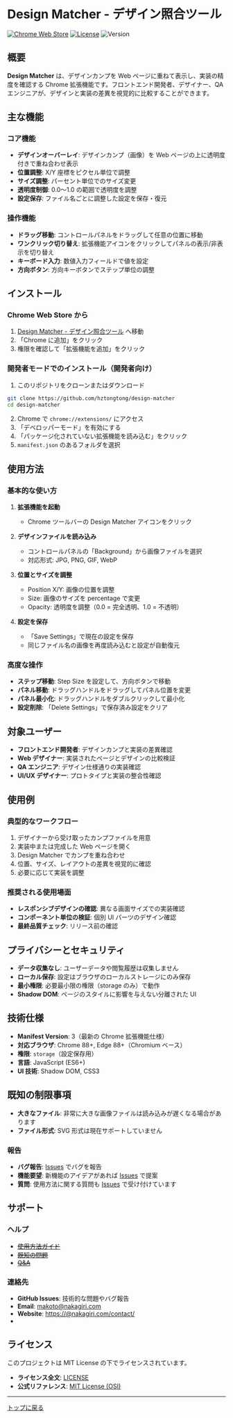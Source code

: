 # Design Matcher - デザイン照合ツール

[![Chrome Web Store](https://img.shields.io/badge/Chrome_Web_Store-v1.2-blue?logo=google-chrome)](https://chrome.google.com/webstore)
[![License](https://img.shields.io/badge/License-MIT-green.svg)](LICENSE)
![Version](https://img.shields.io/badge/Version-1.2-orange)

## 概要

**Design Matcher** は、デザインカンプを Web ページに重ねて表示し、実装の精度を確認する Chrome 拡張機能です。フロントエンド開発者、デザイナー、QA エンジニアが、デザインと実装の差異を視覚的に比較することができます。

## 主な機能

### コア機能

- **デザインオーバーレイ**: デザインカンプ（画像）を Web ページの上に透明度付きで重ね合わせ表示
- **位置調整**: X/Y 座標をピクセル単位で調整
- **サイズ調整**: パーセント単位でのサイズ変更
- **透明度制御**: 0.0〜1.0 の範囲で透明度を調整
- **設定保存**: ファイル名ごとに調整した設定を保存・復元

### 操作機能

- **ドラッグ移動**: コントロールパネルをドラッグして任意の位置に移動
- **ワンクリック切り替え**: 拡張機能アイコンをクリックしてパネルの表示/非表示を切り替え
- **キーボード入力**: 数値入力フィールドで値を設定
- **方向ボタン**: 方向キーボタンでステップ単位の調整

## インストール

### Chrome Web Store から

1. [Design Matcher - デザイン照合ツール](https://chromewebstore.google.com/detail/design-matcher-%E3%83%87%E3%82%B6%E3%82%A4%E3%83%B3%E7%85%A7%E5%90%88%E3%83%84%E3%83%BC%E3%83%AB/ebgopdagnlagpgidgejohlmcgnejleib?authuser=0&hl=ja) へ移動
2. 「Chrome に追加」をクリック
3. 権限を確認して「拡張機能を追加」をクリック

### 開発者モードでのインストール（開発者向け）

1. このリポジトリをクローンまたはダウンロード

```bash
git clone https://github.com/hztongtong/design-matcher
cd design-matcher
```

2. Chrome で `chrome://extensions/` にアクセス
3. 「デベロッパーモード」を有効にする
4. 「パッケージ化されていない拡張機能を読み込む」をクリック
5. `manifest.json` のあるフォルダを選択

## 使用方法

### 基本的な使い方

1. **拡張機能を起動**

   - Chrome ツールバーの Design Matcher アイコンをクリック

2. **デザインファイルを読み込み**

   - コントロールパネルの「Background」から画像ファイルを選択
   - 対応形式: JPG, PNG, GIF, WebP

3. **位置とサイズを調整**

   - Position X/Y: 画像の位置を調整
   - Size: 画像のサイズを percentage で変更
   - Opacity: 透明度を調整（0.0 = 完全透明、1.0 = 不透明）

4. **設定を保存**
   - 「Save Settings」で現在の設定を保存
   - 同じファイル名の画像を再度読み込むと設定が自動復元

### 高度な操作

- **ステップ移動**: Step Size を設定して、方向ボタンで移動
- **パネル移動**: ドラッグハンドルをドラッグしてパネル位置を変更
- **パネル最小化**: ドラッグハンドルをダブルクリックして最小化
- **設定削除**: 「Delete Settings」で保存済み設定をクリア

## 対象ユーザー

- **フロントエンド開発者**: デザインカンプと実装の差異確認
- **Web デザイナー**: 実装されたページとデザインの比較検証
- **QA エンジニア**: デザイン仕様通りの実装確認
- **UI/UX デザイナー**: プロトタイプと実装の整合性確認

## 使用例

### 典型的なワークフロー

1. デザイナーから受け取ったカンプファイルを用意
2. 実装中または完成した Web ページを開く
3. Design Matcher でカンプを重ね合わせ
4. 位置、サイズ、レイアウトの差異を視覚的に確認
5. 必要に応じて実装を調整

### 推奨される使用場面

- **レスポンシブデザインの確認**: 異なる画面サイズでの実装確認
- **コンポーネント単位の検証**: 個別 UI パーツのデザイン確認
- **最終品質チェック**: リリース前の確認

## プライバシーとセキュリティ

- **データ収集なし**: ユーザーデータや閲覧履歴は収集しません
- **ローカル保存**: 設定はブラウザのローカルストレージにのみ保存
- **最小権限**: 必要最小限の権限（storage のみ）で動作
- **Shadow DOM**: ページのスタイルに影響を与えない分離された UI

## 技術仕様

- **Manifest Version**: 3（最新の Chrome 拡張機能仕様）
- **対応ブラウザ**: Chrome 88+, Edge 88+（Chromium ベース）
- **権限**: `storage`（設定保存用）
- **言語**: JavaScript (ES6+)
- **UI 技術**: Shadow DOM, CSS3

## 既知の制限事項

- **大きなファイル**: 非常に大きな画像ファイルは読み込みが遅くなる場合があります
- **ファイル形式**: SVG 形式は現在サポートしていません

### 報告

- **バグ報告**: [Issues](https://github.com/hztongtong/design-matcher/issues) でバグを報告
- **機能要望**: 新機能のアイデアがあれば [Issues](https://github.com/hztongtong/design-matcher/issues) で提案
- **質問**: 使用方法に関する質問も [Issues](https://github.com/hztongtong/design-matcher/issues) で受け付けています

## サポート

### ヘルプ

- ~~[使用方法ガイド](#)~~
- ~~[既知の問題](#)~~
- ~~[Q&A](#)~~

### 連絡先

- **GitHub Issues**: 技術的な問題やバグ報告
- **Email**: [makoto@nakagiri.com](mailto:makoto@nakagiri.com)
- **Website**: [https://@nakagiri.com/contact/](https://@nakagiri.com/contact/)
-

## ライセンス

このプロジェクトは MIT License の下でライセンスされています。

- **ライセンス全文**: [LICENSE](LICENSE)
- **公式リファレンス**: [MIT License (OSI)](https://opensource.org/licenses/MIT)

---

[トップに戻る](#design-matcher---デザイン照合ツール)
